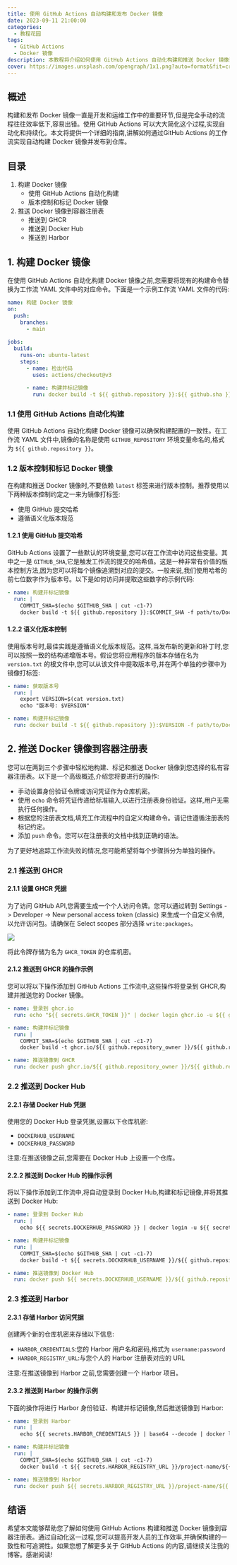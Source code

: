 ```yaml
---
title: 使用 GitHub Actions 自动构建和发布 Docker 镜像
date: 2023-09-11 21:00:00
categories:
  - 教程花园
tags:
  - GitHub Actions 
  - Docker 镜像
description: 本教程将介绍如何使用 GitHub Actions 自动化构建和推送 Docker 镜像到不同的容器注册表。我们将涵盖三个常用的容器注册表:GitHub 容器注册表(GHCR)、Docker Hub 和 Harbor。通过将 GitHub Actions与私有容器注册表集成,您可以轻松地登录注册表、构建 Docker 镜像并将其推送到注册表中。
cover: https://images.unsplash.com/opengraph/1x1.png?auto=format&fit=crop&w=1200&h=630&q=60&mark-w=64&mark-align=top%2Cleft&mark-pad=50&blend-w=1&mark=https%3A%2F%2Fimages.unsplash.com%2Fopengraph%2Flogo.png&blend=https%3A%2F%2Fimages.unsplash.com%2Fphoto-1556075798-4825dfaaf498%3Fcrop%3Dfaces%252Cedges%26cs%3Dtinysrgb%26fit%3Dcrop%26fm%3Djpg%26ixid%3DM3wxMjA3fDB8MXxzZWFyY2h8M3x8Z2l0fGVufDB8fHx8MTY5Mzc0MjQ0OHww%26ixlib%3Drb-4.0.3%26q%3D60%26w%3D1200%26auto%3Dformat%26h%3D630%26mark-w%3D750%26mark-align%3Dmiddle%252Ccenter%26blend-mode%3Dnormal%26blend-alpha%3D10%26mark%3Dhttps%253A%252F%252Fimages.unsplash.com%252Fopengraph%252Fsearch-input.png%253Fauto%253Dformat%2526fit%253Dcrop%2526w%253D750%2526h%253D84%2526q%253D60%2526txt-color%253D000000%2526txt-size%253D40%2526txt-align%253Dmiddle%25252Cleft%2526txt-pad%253D80%2526txt-width%253D660%2526txt-clip%253Dellipsis%2526txt%253Dgit%26blend%3D000000
---
```




## 概述

构建和发布 Docker 镜像一直是开发和运维工作中的重要环节,但是完全手动的流程往往效率低下,容易出错。使用 GitHub Actions 可以大大简化这个过程,实现自动化和持续化。本文将提供一个详细的指南,讲解如何通过GitHub Actions 的工作流实现自动构建 Docker 镜像并发布到仓库。

## 目录

1. 构建 Docker 镜像
   - 使用 GitHub Actions 自动化构建
   - 版本控制和标记 Docker 镜像
2. 推送 Docker 镜像到容器注册表
   - 推送到 GHCR
   - 推送到 Docker Hub  
   - 推送到 Harbor

## 1. 构建 Docker 镜像

在使用 GitHub Actions 自动化构建 Docker 镜像之前,您需要将现有的构建命令替换为工作流 YAML 文件中的对应命令。下面是一个示例工作流 YAML 文件的代码:

```yaml
name: 构建 Docker 镜像
on:
  push:
    branches:
      - main
  
jobs:
  build:
    runs-on: ubuntu-latest
    steps:
      - name: 检出代码  
        uses: actions/checkout@v3
  
      - name: 构建并标记镜像
        run: docker build -t ${{ github.repository }}:${{ github.sha }} -f path/to/Dockerfile .
```

### 1.1 使用 GitHub Actions 自动化构建

使用 GitHub Actions 自动化构建 Docker 镜像可以确保构建配置的一致性。在工作流 YAML 文件中,镜像的名称是使用 `GITHUB_REPOSITORY` 环境变量命名的,格式为 `${{ github.repository }}`。

### 1.2 版本控制和标记 Docker 镜像

在构建和推送 Docker 镜像时,不要依赖 `latest` 标签来进行版本控制。推荐使用以下两种版本控制约定之一来为镜像打标签:

- 使用 GitHub 提交哈希
- 遵循语义化版本规范

#### 1.2.1 使用 GitHub 提交哈希

GitHub Actions 设置了一些默认的环境变量,您可以在工作流中访问这些变量。其中之一是 `GITHUB_SHA`,它是触发工作流的提交的哈希值。这是一种非常有价值的版本控制方法,因为您可以将每个镜像追溯到对应的提交。一般来说,我们使用哈希的前七位数字作为版本号。以下是如何访问并提取这些数字的示例代码:

```yaml
- name: 构建并标记镜像
  run: |
    COMMIT_SHA=$(echo $GITHUB_SHA | cut -c1-7) 
    docker build -t ${{ github.repository }}:$COMMIT_SHA -f path/to/Dockerfile .
```

#### 1.2.2 语义化版本控制

使用版本号时,最佳实践是遵循语义化版本规范。这样,当发布新的更新和补丁时,您可以按照一致的结构递增版本号。假设您将应用程序的版本存储在名为 `version.txt` 的根文件中,您可以从该文件中提取版本号,并在两个单独的步骤中为镜像打标签:

```yaml
- name: 获取版本号
  run: |
    export VERSION=$(cat version.txt)
    echo "版本号: $VERSION"

- name: 构建并标记镜像
  run: docker build -t ${{ github.repository }}:$VERSION -f path/to/Dockerfile .
```

## 2. 推送 Docker 镜像到容器注册表

您可以在两到三个步骤中轻松地构建、标记和推送 Docker 镜像到您选择的私有容器注册表。以下是一个高级概述,介绍您将要进行的操作:

- 手动设置身份验证令牌或访问凭证作为仓库机密。
- 使用 `echo` 命令将凭证传递给标准输入,以进行注册表身份验证。这样,用户无需执行任何操作。  
- 根据您的注册表文档,填充工作流程中的自定义构建命令。请记住遵循注册表的标记约定。
- 添加 `push` 命令。您可以在注册表的文档中找到正确的语法。

为了更好地追踪工作流失败的情况,您可能希望将每个步骤拆分为单独的操作。

### 2.1 推送到 GHCR

#### 2.1.1 设置 GHCR 凭据

为了访问 GitHub API,您需要生成一个个人访问令牌。您可以通过转到 Settings -> Developer -> New personal access token (classic) 来生成一个自定义令牌,以允许访问包。请确保在 Select scopes 部分选择 `write:packages`。

![](https://cdn.jsdelivr.net/gh/PirlosM/image@main/20230911210633.png)

将此令牌存储为名为 `GHCR_TOKEN` 的仓库机密。

#### 2.1.2 推送到 GHCR 的操作示例

您可以将以下操作添加到 GitHub Actions 工作流中,这些操作将登录到 GHCR,构建并推送您的 Docker 镜像。

```yaml
- name: 登录到 ghcr.io
  run: echo "${{ secrets.GHCR_TOKEN }}" | docker login ghcr.io -u ${{ github.actor }} --password-stdin

- name: 构建并标记镜像
  run: |
    COMMIT_SHA=$(echo $GITHUB_SHA | cut -c1-7)
    docker build -t ghcr.io/${{ github.repository_owner }}/${{ github.repository }}:$COMMIT_SHA -f path/to/Dockerfile .

- name: 推送镜像到 GHCR
  run: docker push ghcr.io/${{ github.repository_owner }}/${{ github.repository }}:$COMMIT_SHA
```

### 2.2 推送到 Docker Hub  

#### 2.2.1 存储 Docker Hub 凭据

使用您的 Docker Hub 登录凭据,设置以下仓库机密:

- `DOCKERHUB_USERNAME`
- `DOCKERHUB_PASSWORD`

注意:在推送镜像之前,您需要在 Docker Hub 上设置一个仓库。

#### 2.2.2 推送到 Docker Hub 的操作示例

将以下操作添加到工作流中,将自动登录到 Docker Hub,构建和标记镜像,并将其推送到 Docker Hub:

```yaml
- name: 登录到 Docker Hub
  run: |
    echo ${{ secrets.DOCKERHUB_PASSWORD }} | docker login -u ${{ secrets.DOCKERHUB_USERNAME }} --password-stdin

- name: 构建并标记镜像
  run: |
    COMMIT_SHA=$(echo $GITHUB_SHA | cut -c1-7)
    docker build -t ${{ secrets.DOCKERHUB_USERNAME }}/${{ github.repository }}:$COMMIT_SHA -f path/to/Dockerfile .

- name: 推送镜像到 Docker Hub
  run: docker push ${{ secrets.DOCKERHUB_USERNAME }}/${{ github.repository }}:$COMMIT_SHA
```

### 2.3 推送到 Harbor

#### 2.3.1 存储 Harbor 访问凭据

创建两个新的仓库机密来存储以下信息:

- `HARBOR_CREDENTIALS`:您的 Harbor 用户名和密码,格式为 `username:password`
- `HARBOR_REGISTRY_URL`:与您个人的 Harbor 注册表对应的 URL

注意:在推送镜像到 Harbor 之前,您需要创建一个 Harbor 项目。

#### 2.3.2 推送到 Harbor 的操作示例

下面的操作将进行 Harbor 身份验证、构建并标记镜像,然后推送镜像到 Harbor:

```yaml
- name: 登录到 Harbor
  run: |
    echo ${{ secrets.HARBOR_CREDENTIALS }} | base64 --decode | docker login -u $(cut -d ':' -f1 <<< "${{ secrets.HARBOR_CREDENTIALS }}") --password-stdin ${{ secrets.HARBOR_REGISTRY_URL }}

- name: 构建并标记镜像
  run: |
    COMMIT_SHA=$(echo $GITHUB_SHA | cut -c1-7)
    docker build -t ${{ secrets.HARBOR_REGISTRY_URL }}/project-name/${{ github.repository }}:$COMMIT_SHA -f path/to/Dockerfile .

- name: 推送镜像到 Harbor
  run: docker push ${{ secrets.HARBOR_REGISTRY_URL }}/project-name/${{ github.repository }}:$COMMIT_SHA
```

## 结语

希望本文能够帮助您了解如何使用 GitHub Actions 构建和推送 Docker 镜像到容器注册表。通过自动化这一过程,您可以提高开发人员的工作效率,并确保构建的一致性和可追溯性。如果您想了解更多关于 GitHub Actions 的内容,请继续关注我的博客。感谢阅读!